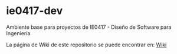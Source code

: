 # ie0417-dev
Ambiente base para proyectos de IE0417 - Diseño de Software para Ingeniería


La página de Wiki de este repositorio se puede encontrar en: [Wiki](https://ie0417-dev-b77145.readthedocs.io/en/latest/)